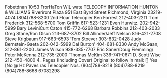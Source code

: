 Fobetdnan 10:53 FrorHaTon WIL wate
TELECOPY INFORMATION
HUNTON & WiLLIAMS
Riveriront Plaza
951 East Byrd Street
Richmond, Virginia 23219-4074
(804)788-8200
2nd Floar Telecopier
Ken Forrest
212-403-2211
‘Tom Frederick
312-568-5700
Tom Griffin
617-523-1231
Even Hurwitz.
202-942-5999
Bary LeviniCurt Caton
415-772-6268
Barbara Robbins
212-403-2033
Greg Stane/Ron Olson
213-687-3702
Bill Allinder/Jeff Nelson
816-421-2708
Steve Krigbaum
917-663-6593
‘Tom Stoever
303-832-0428
Judy Bernstein-Gaeta
202-042-5999
Dal Burton’
404-681-8330
Andy McGaan,
312-861-2200
James Wilson
938-335-7707
Eric Saner/Doug Fiemming/
Peter McKenna
212-735-2000
‘Thomas McKim
336-741-0671
D. Scott Wise
212-450-4800
4_ Pages (Including Cover)
Original to foliow in mail: [] Yes [No
@ Hz Paves ras
Telecopier Nos.
(804)788-8218
(804)788-8219
(804)788-8668
67082298